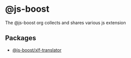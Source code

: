 # @js-boost

The @js-boost org collects and shares various js extension

## Packages

- [@js-boost/xlf-translator](https://github.com/js-boost/js-boost/tree/main/packages/xlf-translator)

